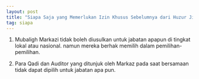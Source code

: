 ```yaml
---
layout: post
title: "Siapa Saja yang Memerlukan Izin Khusus Sebelumnya dari Huzur Jika Dipilih Menjadi Pengurus?"
tag: siapa
--- 
```


1. Mubaligh Markazi tidak boleh diusulkan untuk jabatan apapun di tingkat lokal atau nasional. namun mereka berhak memilih dalam pemilihan-pemilihan. 

2. Para Qadi dan Auditor yang ditunjuk oleh Markaz pada saat bersamaan tidak dapat dipilih untuk jabatan apa pun.
